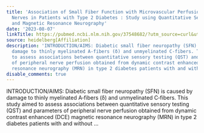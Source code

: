 ```yaml
---
title: 'Association of Small Fiber Function with Microvascular Perfusion of Peripheral
  Nerves in Patients with Type 2 Diabetes : Study using Quantitative Sensory Testing
  and Magnetic Resonance Neurography'
date: '2023-08-07'
linkTitle: https://pubmed.ncbi.nlm.nih.gov/37548682/?utm_source=curl&utm_medium=rss&utm_campaign=pubmed-2&utm_content=1FakS-2QOkCT8HsMOQP1bCRQ4YzyumYOmxmF0moLsQ3dFB1E9V&fc=20220326224207&ff=20230807180848&v=2.17.9.post6+86293ac
source: heidelberg[Affiliation]
description: 'INTRODUCTION/AIMS: Diabetic small fiber neuropathy (SFN) is caused by
  damage to thinly myelinated A‑fibers (δ) and unmyelinated C‑fibers. This study aimed
  to assess associations between quantitative sensory testing (QST) and parameters
  of peripheral nerve perfusion obtained from dynamic contrast enhanced (DCE) magnetic
  resonance neurography (MRN) in type 2 diabetes patients with and without ...'
disable_comments: true
---
```

INTRODUCTION/AIMS: Diabetic small fiber neuropathy (SFN) is caused by damage to thinly myelinated A‑fibers (δ) and unmyelinated C‑fibers. This study aimed to assess associations between quantitative sensory testing (QST) and parameters of peripheral nerve perfusion obtained from dynamic contrast enhanced (DCE) magnetic resonance neurography (MRN) in type 2 diabetes patients with and without ...